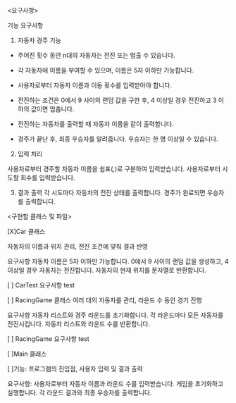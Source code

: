 <요구사항>

기능 요구사항
1. 자동차 경주 기능

* 주어진 횟수 동안 n대의 자동차는 전진 또는 멈출 수 있습니다.

* 각 자동차에 이름을 부여할 수 있으며, 이름은 5자 이하만 가능합니다.

* 사용자로부터 자동차 이름과 이동 횟수를 입력받아야 합니다.

* 전진하는 조건은 0에서 9 사이의 랜덤 값을 구한 후, 4 이상일 경우 전진하고 3 이하의 값이면 멈춥니다.

* 전진하는 자동차를 출력할 때 자동차 이름을 같이 출력합니다.

* 경주가 끝난 후, 최종 우승자를 알려줍니다. 우승자는 한 명 이상일 수 있습니다.

2. 입력 처리

사용자로부터 경주할 자동차 이름을 쉼표(,)로 구분하여 입력받습니다.
사용자로부터 시도할 회수를 입력받습니다.

3. 결과 출력
   각 시도마다 자동차의 전진 상태를 출력합니다.
   경주가 완료되면 우승자를 출력합니다.

<구현할 클래스 및 파일>

[X]Car 클래스

자동차의 이름과 위치 관리, 전진 조건에 맞춰 결과 반영

요구사항
자동차 이름은 5자 이하만 가능합니다.
0에서 9 사이의 랜덤 값을 생성하고, 4 이상일 경우 자동차는 전진합니다.
자동차의 현재 위치를 문자열로 반환합니다.

[ ] CarTest 요구사항 test

[ ] RacingGame 클래스
여러 대의 자동차를 관리, 라운드 수 동안 경기 진행

요구사항
자동차 리스트와 경주 라운드를 초기화합니다.
각 라운드마다 모든 자동차를 전진시킵니다.
자동차 리스트와 라운드 수를 반환합니다.

[ ] RacingGame 요구사항 test

[ ]Main 클래스 

[ ]기능: 프로그램의 진입점, 사용자 입력 및 결과 출력

요구사항:
사용자로부터 자동차 이름과 라운드 수를 입력받습니다.
게임을 초기화하고 실행합니다.
각 라운드 결과와 최종 우승자를 출력합니다.

